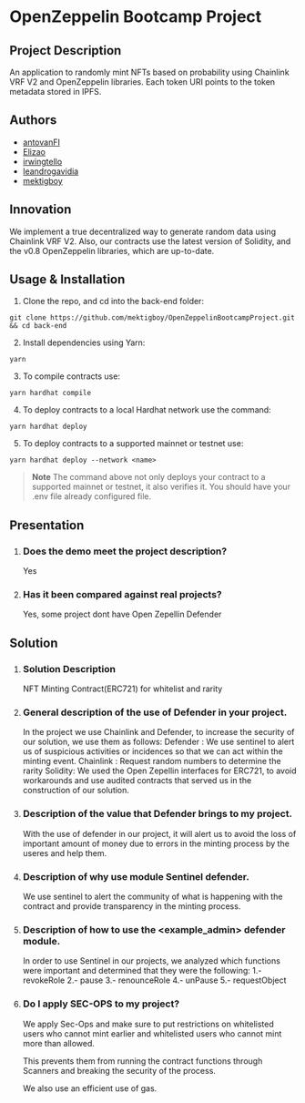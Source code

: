 # OpenZeppelin Bootcamp Project

## Project Description

An application to randomly mint NFTs based on probability using Chainlink VRF V2 and OpenZeppelin libraries.
Each token URI points to the token metadata stored in IPFS.

## Authors

-   [antovanFI](https://github.com/antovanFI)
-   [Elizao](https://github.com/Elizao)
-   [irwingtello](https://github.com/irwingtello)
-   [leandrogavidia](https://github.com/leandrogavidia)
-   [mektigboy](https://github.com/mektigboy)

## Innovation

We implement a true decentralized way to generate random data using Chainlink VRF V2.
Also, our contracts use the latest version of Solidity, and the v0.8 OpenZeppelin libraries, which are up-to-date. 

## Usage & Installation

1. Clone the repo, and cd into the back-end folder:
```
git clone https://github.com/mektigboy/OpenZeppelinBootcampProject.git && cd back-end
```

2. Install dependencies using Yarn:
```
yarn
```

3. To compile contracts use:
```
yarn hardhat compile
```

4. To deploy contracts to a local Hardhat network use the command:
```
yarn hardhat deploy
```

5. To deploy contracts to a supported mainnet or testnet use:
```
yarn hardhat deploy --network <name>
```

> **Note**
> The command above not only deploys your contract to a supported mainnet or testnet, it also verifies it.
> You should have your .env file already configured file.

## Presentation

1. ### Does the demo meet the project description?

   Yes

2. ### Has it been compared against real projects?

   Yes, some project dont have Open Zepellin Defender

## Solution

1. ### Solution Description

    NFT Minting Contract(ERC721) for whitelist and rarity

2. ### General description of the use of Defender in your project.

   In the project we use Chainlink and Defender, to increase the security of our solution, we use them as follows:
	Defender : We use sentinel to alert us of suspicious activities or incidences so that we can act within the minting event.
	Chainlink : Request random numbers to determine the rarity
	Solidity: We used the Open Zepellin interfaces for ERC721, to avoid workarounds and use audited contracts that served us in the construction of our solution.

3. ### Description of the value that Defender brings to my project.

    With the use of defender in our project, it will alert us to avoid the loss of important amount of money due to errors in the minting process by the useres and help them.

4. ### Description of why use module Sentinel defender.

    We use sentinel to alert the community of what is happening with the contract and provide transparency in the minting process.

5. ### Description of how to use the <example_admin> defender module.

    In order to use Sentinel in our projects, we analyzed which functions were important and determined that they were the following:
	1.- revokeRole
	2.- pause
	3.- renounceRole
	4.- unPause
	5.- requestObject

6. ### Do I apply SEC-OPS to my project?

    We apply Sec-Ops and make sure to put restrictions on whitelisted users who cannot mint earlier and whitelisted users who cannot mint more than allowed.

	This prevents them from running the contract functions through Scanners and breaking the security of the process.

	We also use an efficient use of gas.
